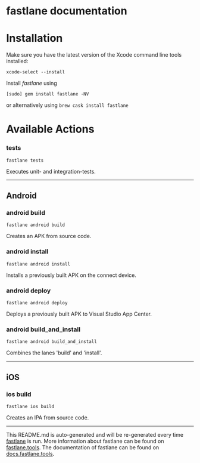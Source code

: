 fastlane documentation
================
# Installation

Make sure you have the latest version of the Xcode command line tools installed:

```
xcode-select --install
```

Install _fastlane_ using
```
[sudo] gem install fastlane -NV
```
or alternatively using `brew cask install fastlane`

# Available Actions
### tests
```
fastlane tests
```
Executes unit- and integration-tests.

----

## Android
### android build
```
fastlane android build
```
Creates an APK from source code.
### android install
```
fastlane android install
```
Installs a previously built APK on the connect device.
### android deploy
```
fastlane android deploy
```
Deploys a previously built APK to Visual Studio App Center.
### android build_and_install
```
fastlane android build_and_install
```
Combines the lanes 'build' and 'install'.

----

## iOS
### ios build
```
fastlane ios build
```
Creates an IPA from source code.

----

This README.md is auto-generated and will be re-generated every time [fastlane](https://fastlane.tools) is run.
More information about fastlane can be found on [fastlane.tools](https://fastlane.tools).
The documentation of fastlane can be found on [docs.fastlane.tools](https://docs.fastlane.tools).
